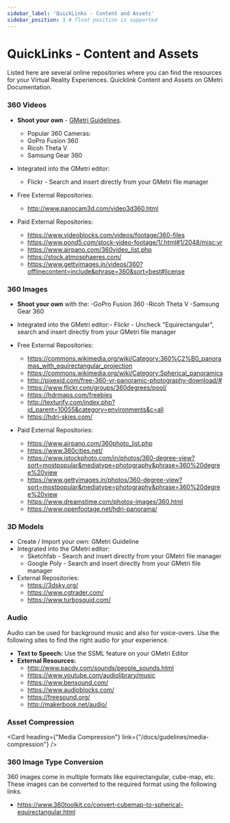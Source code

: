 ```yaml
---
sidebar_label: 'QuickLinks - Content and Assets'
sidebar_position: 3 # float position is supported
---
```


# QuickLinks - Content and Assets
Listed here are several online repositories where you can find the resources for your Virtual Reality Experiences. Quicklink Content and Assets on GMetri Documentation.

### 360 Videos

- **Shoot your own** - [GMetri Guidelines](../).
    - Popular 360 Cameras:
    - GoPro Fusion 360
    - Ricoh Theta V
    - Samsung Gear 360


-  Integrated into the GMetri editor:
    - Flickr - Search and insert directly from your GMetri file manager

- Free External Repositories:
    - http://www.panocam3d.com/video3d360.html

- Paid External Repositories:
    - https://www.videoblocks.com/videos/footage/360-files
    - https://www.pond5.com/stock-video-footage/1/.html#1/2048/misc:vr
    - https://www.airpano.com/360video_list.php
    - https://stock.atmosphaeres.com/
    - https://www.gettyimages.in/videos/360?offlinecontent=include&phrase=360&sort=best#license 

### 360 Images

- **Shoot your own** with the:
    -GoPro Fusion 360
    -Ricoh Theta V
    -Samsung Gear 360
- Integrated into the GMetri editor:-  Flickr - Uncheck "Equirectangular", search and insert directly from your GMetri file manager 
- Free External Repositories:

    - https://commons.wikimedia.org/wiki/Category:360%C2%B0_panoramas_with_equirectangular_projection
    - https://commons.wikimedia.org/wiki/Category:Spherical_panoramics
    - http://pixexid.com/free-360-vr-panoramic-photography-download/#
    - https://www.flickr.com/groups/360degrees/pool/
    - https://hdrmaps.com/freebies
    - http://texturify.com/index.php?id_parent=10055&category=environments&c=all
    - https://hdri-skies.com/ 
- Paid External Repositories:
    - https://www.airpano.com/360photo_list.php
    - https://www.360cities.net/
    - https://www.istockphoto.com/in/photos/360-degree-view?sort=mostpopular&mediatype=photography&phrase=360%20degree%20view
    - https://www.gettyimages.in/photos/360-degree-view?sort=mostpopular&mediatype=photography&phrase=360%20degree%20view
    - https://www.dreamstime.com/photos-images/360.html
    - https://www.openfootage.net/hdri-panorama/
 
### 3D Models

- Create / Import your own: GMetri Guideline
- Integrated into the GMetri editor:
    - Sketchfab - Search and insert directly from your GMetri file manager
    - Google Poly - Search and insert directly from your GMetri file manager
- External Repositories:
    - https://3dsky.org/
    - https://www.cgtrader.com/
    - https://www.turbosquid.com/
 
### Audio

Audio can be used for background music and also for voice-overs. Use the following sites to find the right audio for your experience. 

- **Text to Speech:** Use the SSML feature on your GMetri Editor
- **External Resources:**
    - http://www.pacdv.com/sounds/people_sounds.html
    - https://www.youtube.com/audiolibrary/music
    - https://www.bensound.com/
    - https://www.audioblocks.com/
    - https://freesound.org/
    - http://makerbook.net/audio/
 
### Asset Compression

<Card heading={"Media Compression"}  link={"/docs/gudelines/media-compression"} /> 

### 360 Image Type Conversion

360 images come in multiple formats like equirectangular, cube-map, etc. These images can be converted to the required format using the following links. 

- https://www.360toolkit.co/convert-cubemap-to-spherical-equirectangular.html
